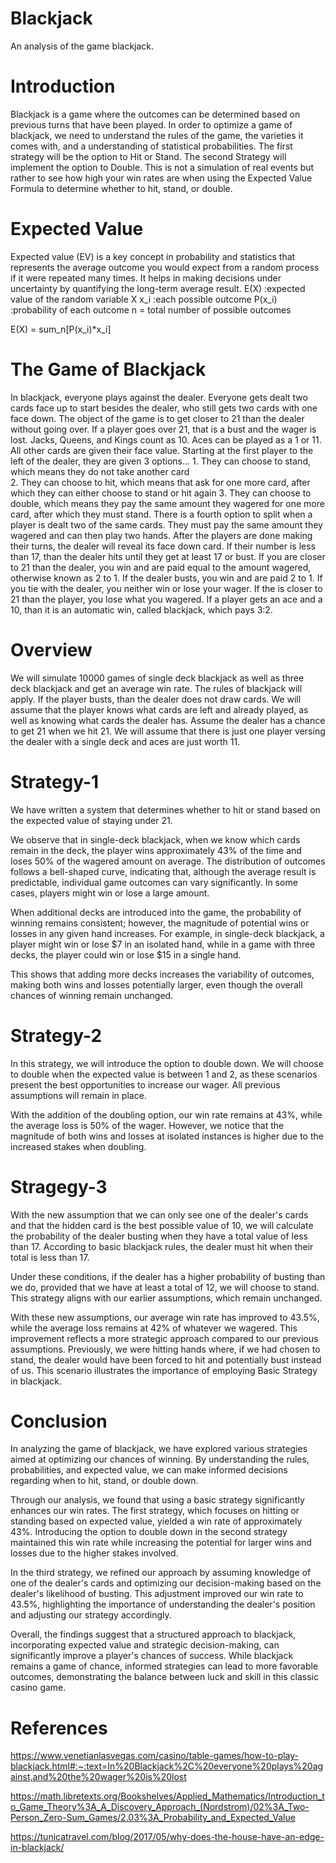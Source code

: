 # Blackjack
An analysis of the game blackjack.


# Introduction
Blackjack is a game where the outcomes can be determined based on previous turns that have been played. In order to optimize a game of blackjack, we need to understand the rules of the game, the varieties it comes with, and a understanding of statistical probabilities. The first strategy will be the option to Hit or Stand. The second Strategy will implement the option to Double. This is not a simulation of real events but rather to see how high your win rates are when using the Expected Value Formula to determine whether to hit, stand, or double. 


# Expected Value
Expected value (EV) is a key concept in probability and statistics that represents the average outcome you would expect from a random process if it were repeated many times. It helps in making decisions under uncertainty by quantifying the long-term average result.
E(X) :expected value of the random variable X
x_i :each possible outcome
P(x_i) :probability of each outcome
n = total number of possible outcomes

E(X) = sum_n[P(x_i)*x_i]


# The Game of Blackjack
In blackjack, everyone plays against the dealer. Everyone gets dealt two cards face up to start besides the dealer, who still gets two cards with one face down. The object of the game is to get closer to 21 than the dealer without going over. If a player goes over 21, that is a bust and the wager is lost. Jacks, Queens, and Kings count as 10. Aces can be played as a 1 or 11. All other cards are given their face value. Starting at the first player to the left of the dealer, they are given 3 options...
    1. They can choose to stand, which means they do not take another card  
    2. They can choose to hit, which means that ask for one more card, after which they can either choose to stand or hit again
    3. They can choose to double, which means they pay the same amount they wagered for one more card, after which they must stand.
There is a fourth option to split when a player is dealt two of the same cards. They must pay the same amount they wagered and can then play two hands. After the players are done making their turns, the dealer will reveal its face down card. If their number is less than 17, than the dealer hits until they get at least 17 or bust. If you are closer to 21 than the dealer, you win and are paid equal to the amount wagered, otherwise known as 2 to 1. If the dealer busts, you win and are paid 2 to 1. If you tie with the dealer, you neither win or lose your wager. If the is closer to 21 than the player, you lose what you wagered. If a player gets an ace and a 10, than it is an automatic win, called blackjack, which pays 3:2.


# Overview
We will simulate 10000 games of single deck blackjack as well as three deck blackjack and get an average win rate. The rules of blackjack will apply. If the player busts, than the dealer does not draw cards. We will assume that the player knows what cards are left and already played, as well as knowing what cards the dealer has. Assume the dealer has a chance to get 21 when we hit 21. We will assume that there is just one player versing the dealer with a single deck and aces are just worth 11. 


# Strategy-1
We have written a system that determines whether to hit or stand based on the expected value of staying under 21.

We observe that in single-deck blackjack, when we know which cards remain in the deck, the player wins approximately 43% of the time and loses 50% of the wagered amount on average. The distribution of outcomes follows a bell-shaped curve, indicating that, although the average result is predictable, individual game outcomes can vary significantly. In some cases, players might win or lose a large amount.

When additional decks are introduced into the game, the probability of winning remains consistent; however, the magnitude of potential wins or losses in any given hand increases. For example, in single-deck blackjack, a player might win or lose $7 in an isolated hand, while in a game with three decks, the player could win or lose $15 in a single hand. 

This shows that adding more decks increases the variability of outcomes, making both wins and losses potentially larger, even though the overall chances of winning remain unchanged.


# Strategy-2
In this strategy, we will introduce the option to double down. We will choose to double when the expected value is between 1 and 2, as these scenarios present the best opportunities to increase our wager. All previous assumptions will remain in place.

With the addition of the doubling option, our win rate remains at 43%, while the average loss is 50% of the wager. However, we notice that the magnitude of both wins and losses at isolated instances is higher due to the increased stakes when doubling.


# Stragegy-3
With the new assumption that we can only see one of the dealer's cards and that the hidden card is the best possible value of 10, we will calculate the probability of the dealer busting when they have a total value of less than 17. According to basic blackjack rules, the dealer must hit when their total is less than 17.

Under these conditions, if the dealer has a higher probability of busting than we do, provided that we have at least a total of 12, we will choose to stand. This strategy aligns with our earlier assumptions, which remain unchanged.

With these new assumptions, our average win rate has improved to 43.5%, while the average loss remains at 42% of whatever we wagered. This improvement reflects a more strategic approach compared to our previous assumptions. Previously, we were hitting hands where, if we had chosen to stand, the dealer would have been forced to hit and potentially bust instead of us. This scenario illustrates the importance of employing Basic Strategy in blackjack.


# Conclusion
In analyzing the game of blackjack, we have explored various strategies aimed at optimizing our chances of winning. By understanding the rules, probabilities, and expected value, we can make informed decisions regarding when to hit, stand, or double down.

Through our analysis, we found that using a basic strategy significantly enhances our win rates. The first strategy, which focuses on hitting or standing based on expected value, yielded a win rate of approximately 43%. Introducing the option to double down in the second strategy maintained this win rate while increasing the potential for larger wins and losses due to the higher stakes involved.

In the third strategy, we refined our approach by assuming knowledge of one of the dealer's cards and optimizing our decision-making based on the dealer's likelihood of busting. This adjustment improved our win rate to 43.5%, highlighting the importance of understanding the dealer's position and adjusting our strategy accordingly.

Overall, the findings suggest that a structured approach to blackjack, incorporating expected value and strategic decision-making, can significantly improve a player's chances of success. While blackjack remains a game of chance, informed strategies can lead to more favorable outcomes, demonstrating the balance between luck and skill in this classic casino game.


# References
https://www.venetianlasvegas.com/casino/table-games/how-to-play-blackjack.html#:~:text=In%20Blackjack%2C%20everyone%20plays%20against,and%20the%20wager%20is%20lost

https://math.libretexts.org/Bookshelves/Applied_Mathematics/Introduction_to_Game_Theory%3A_A_Discovery_Approach_(Nordstrom)/02%3A_Two-Person_Zero-Sum_Games/2.03%3A_Probability_and_Expected_Value

https://tunicatravel.com/blog/2017/05/why-does-the-house-have-an-edge-in-blackjack/
